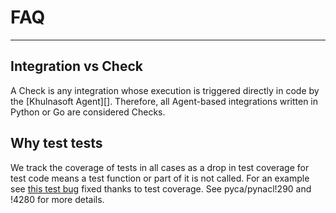 # FAQ

-----

## Integration vs Check

A Check is any integration whose execution is triggered directly in code by the [Khulnasoft Agent][].
Therefore, all Agent-based integrations written in Python or Go are considered Checks.

## Why test tests

We track the coverage of tests in all cases as a drop in test coverage for test code means a test function or part of it is not called. For an example see [this test bug](https://github.com/KhulnaSoft/integrations-core/pull/7714/commits/79f674ce2deb1023d73699c0a704a83f7814875d) fixed thanks to test coverage. See pyca/pynacl!290 and !4280 for more details.
